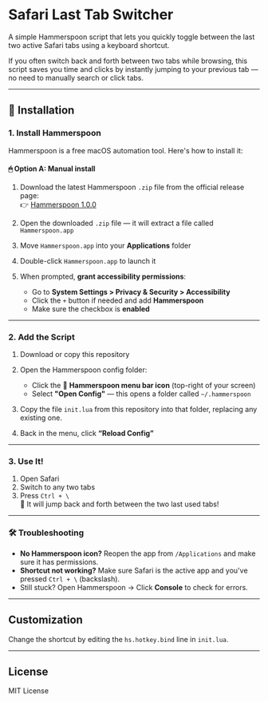 # Safari Last Tab Switcher

A simple Hammerspoon script that lets you quickly toggle between the last two active Safari tabs using a keyboard shortcut.  

If you often switch back and forth between two tabs while browsing, this script saves you time and clicks by instantly jumping to your previous tab — no need to manually search or click tabs.

---

## 🚀 Installation

### 1. Install Hammerspoon

Hammerspoon is a free macOS automation tool. Here's how to install it:

#### 🖱 Option A: Manual install

1. Download the latest Hammerspoon `.zip` file from the official release page:  
   👉 [Hammerspoon 1.0.0](https://github.com/Hammerspoon/hammerspoon/releases/tag/1.0.0)

2. Open the downloaded `.zip` file — it will extract a file called `Hammerspoon.app`

3. Move `Hammerspoon.app` into your **Applications** folder

4. Double-click `Hammerspoon.app` to launch it

5. When prompted, **grant accessibility permissions**:
   - Go to **System Settings > Privacy & Security > Accessibility**
   - Click the `+` button if needed and add **Hammerspoon**
   - Make sure the checkbox is **enabled**

---

### 2. Add the Script

1. Download or copy this repository

2. Open the Hammerspoon config folder:

   - Click the 🔨 **Hammerspoon menu bar icon** (top-right of your screen)
   - Select **"Open Config"** — this opens a folder called `~/.hammerspoon`

3. Copy the file `init.lua` from this repository into that folder, replacing any existing one.

4. Back in the menu, click **“Reload Config”**

---

### 3. Use It!

1. Open Safari
2. Switch to any two tabs
3. Press `Ctrl + \`  
   🔁 It will jump back and forth between the two last used tabs!

---

### 🛠 Troubleshooting

- **No Hammerspoon icon?** Reopen the app from `/Applications` and make sure it has permissions.
- **Shortcut not working?** Make sure Safari is the active app and you've pressed `Ctrl + \` (backslash).
- Still stuck? Open Hammerspoon → Click **Console** to check for errors.

---

## Customization

Change the shortcut by editing the `hs.hotkey.bind` line in `init.lua`.

---

## License

MIT License
